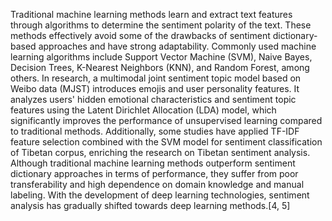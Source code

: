 
Traditional machine learning methods learn and extract text features through algorithms to determine the sentiment polarity of the text. These methods effectively avoid some of the drawbacks of sentiment dictionary-based approaches and have strong adaptability. Commonly used machine learning algorithms include Support Vector Machine (SVM), Naive Bayes, Decision Trees, K-Nearest Neighbors (KNN), and Random Forest, among others. In research, a multimodal joint sentiment topic model based on Weibo data (MJST) introduces emojis and user personality features. It analyzes users' hidden emotional characteristics and sentiment topic features using the Latent Dirichlet Allocation (LDA) model, which significantly improves the performance of unsupervised learning compared to traditional methods. Additionally, some studies have applied TF-IDF feature selection combined with the SVM model for sentiment classification of Tibetan corpus, enriching the research on Tibetan sentiment analysis. Although traditional machine learning methods outperform sentiment dictionary approaches in terms of performance, they suffer from poor transferability and high dependence on domain knowledge and manual labeling. With the development of deep learning technologies, sentiment analysis has gradually shifted towards deep learning methods.[4, 5]
